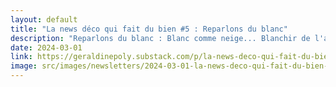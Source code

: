 ```yaml
---
layout: default
title: "La news déco qui fait du bien #5 : Reparlons du blanc"
description: "Reparlons du blanc : Blanc comme neige... Blanchir de l'argent... De but en blanc... donner carte blanche... Se faire des cheveux blancs... Cousu de fil blanc... Être connu comme le loup blanc. ..."
date: 2024-03-01
link: https://geraldinepoly.substack.com/p/la-news-deco-qui-fait-du-bien-5-reparlons
image: src/images/newsletters/2024-03-01-la-news-deco-qui-fait-du-bien-5-reparlons-du-blanc.jpg
---
```

